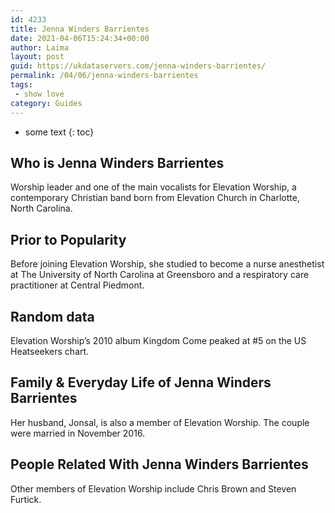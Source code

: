 ```yaml
---
id: 4233
title: Jenna Winders Barrientes
date: 2021-04-06T15:24:34+00:00
author: Laima
layout: post
guid: https://ukdataservers.com/jenna-winders-barrientes/
permalink: /04/06/jenna-winders-barrientes
tags:
 - show love
category: Guides
---
```


* some text
{: toc}


## Who is Jenna Winders Barrientes
                  
                  
                  
Worship leader and one of the main vocalists for Elevation Worship, a contemporary Christian band born from Elevation Church in Charlotte, North Carolina.
                  
              
            
              
            
                
                
                
## Prior to Popularity
                  
                  
                  
Before joining Elevation Worship, she studied to become a nurse anesthetist at The University of North Carolina at Greensboro and a respiratory care practitioner at Central Piedmont.
                  
              
            
              
            
                
                
                
## Random data
                  
                  
                  
Elevation Worship&#8217;s 2010 album Kingdom Come peaked at #5 on the US Heatseekers chart.
                  
              
            
              
            
                
                
                
## Family & Everyday Life of Jenna Winders Barrientes
                  
                  
                  
Her husband, Jonsal, is also a member of Elevation Worship. The couple were married in November 2016.
                  
              
            
              
            
                
                
                
## People Related With Jenna Winders Barrientes
                  
                  
                  
Other members of Elevation Worship include Chris Brown and Steven Furtick.
                  
              
            
              
            
                
              
            
              
              
            
            
              
            
          
          
          